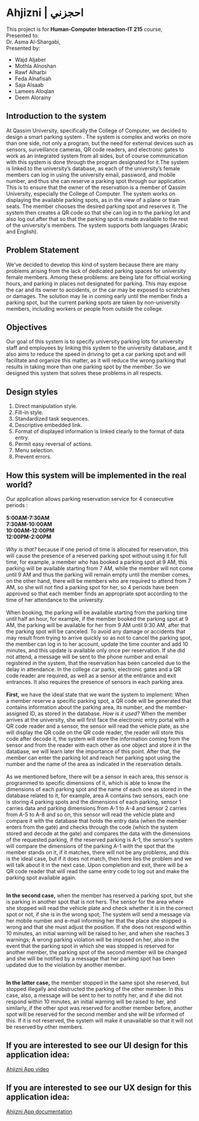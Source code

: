 # Ahjizni | احجزني
This project is for **Human-Computer Interaction-IT 215** course, <br>Presented to: <br>Dr. Asma Al-Shargabi, <br>Presented by:
-  Wajd Aljaber
-  Mothla Alnoshan
-  Rawf Alharbi
-  Feda Alnafisah
-  Saja Alsaab
-  Lamees Aloqlan
-  Deem Alorainy


## Introduction to the system
At Qassim University, specifically the College of Computer, we decided to design a smart parking system . The system is complex and works on more than one side, not only a program, but the need for external devices such as sensors, surveillance cameras, QR code readers, and electronic gates to work as an integrated system from all sides, but of course communication with this system is done through the program designated for it.The system is linked to the university’s database, as each of the university’s female members can log in using the university email, password, and mobile number, and thus she can reserve a parking spot through our application. This is to ensure that the owner of the reservation is a member of Qassim University, especially the College of Computer. The system works on displaying the available parking spots, as in the view of a plane or train seats. The member chooses the desired parking spot and reserves it. The system then creates a QR code so that she can log in to the parking lot and also log out after that so that the parking spot is made available to the rest of the university's members. The system supports both languages (Arabic and English).

## Problem Statement
We've decided to develop this kind of system because there are many problems arising from the lack of dedicated parking spaces for university female members. Among these problems: are being late for official working hours, and parking in places not designated for parking. This may expose the car and its owner to accidents, or the car may be exposed to scratches or damages. The solution may lie in coming early until the member finds a parking spot, but the current parking spots are taken by non-university members, including workers or people from outside the college.
## Objectives
Our goal of this system is to specify university parking lots for university staff and employees by linking this system to the university database, and it also aims to reduce the speed in driving to get a car parking spot and will facilitate and organize this matter, as it will reduce the wrong parking that results in taking more than one parking spot by the member. So we designed this system that solves these problems in all respects.
## Design styles
1. Direct manipulation style.
2. Fill-in style.
3. Standardized task sequences.
4. Descriptive embedded link.
5. Format of displayed information is linked clearly to the format of data entry.
6. Permit easy reversal of actions.
7. Menu selection.
8. Prevent errors.
## How this system will be implemented in the real world?
Our application allows parking reservation service for 4 consecutive periods : <br><br>
**5:00AM-7:30AM**<br> 
**7:30AM-10:00AM**<br> 
**10:00AM-12:00PM**<br>
**12:00PM-2:00PM**<br><br>
*Why is that?* because if one period of time is allocated for reservation, this will cause the presence of a reserved parking spot without using it for full time, for example, a member who has booked a parking spot at 9 AM, this parking will be available starting from 7 AM, while the member will not come until 9 AM and thus the parking will remain empty until the member comes, on the other hand, there will be members who are required to attend from 7 AM, so she will not find a parking spot for her, so 4 periods have been approved so that each member finds an appropriate spot according to the time of her attendance to the university.<br><br>
When booking, the parking will be available starting from the parking time until half an hour, for example, if the member booked the parking spot at 9 AM, the parking will be available for her from 9 AM until 9:30 AM, after that the parking spot will be canceled. To avoid any damage or accidents that may result from trying to arrive quickly so as not to cancel the parking spot, the member can log in to her account, update the time counter and add 10 minutes, and this update is available only once per reservation. If she did not attend, a message will be sent to the phone number and email registered in the system, that the reservation has been canceled due to the delay in attendance. In the college car parks, electronic gates and a QR code reader are required, as well as a sensor at the entrance and exit entrances. It also requires the presence of sensors in each parking area.<br><br>
**First,** we have the ideal state that we want the system to implement:
When a member reserve a specific parking spot, a QR code will be generated that contains information about the parking area, its number, and the member-assigned ID, as stored in the database.
*How is it used?* When the member arrives at the university, she will first face the electronic entry portal with a QR code reader and a sensor, the sensor will read the vehicle plate, as she will display the QR code on the QR code reader, the reader will store this code after decode it, the system will store the information coming from the sensor and from the reader with each other as one object and store it in the database, we will learn later the importance of this point. After that, the member can enter the parking lot and reach her parking spot using the number and the name of the area as indicated in the reservation details.<br><br>
As we mentioned before, there will be a sensor in each area, this sensor is programmed to specific dimensions of it, which is able to know the dimensions of each parking spot and the name of each one as stored in the database related to it, for example, area A contains two sensors, each one is storing 4 parking spots and the dimensions of each parking, sensor 1 carries data and parking dimensions from A-1 to A-4 and sensor 2 carries from A-5 to A-8 and so on, this sensor will read the vehicle plate and compare it with the database that holds the entry data (when the member enters from the gate) and checks through the code (which the system stored and decode at the gate) and compares the data with the dimensions of the requested parking, if the reserved parking is A-1, the sensor's system will compare the dimensions of the parking A-1 with the spot that the member stands on it, if it matches, there will not be any problems, and this is the ideal case, but if it does not match, then here lies the problem and we will talk about it in the next case. Upon completion and exit, there will be a QR code reader that will read the same entry code to log out and make the parking spot available again.<br><br>

**In the second case,** when the member has reserved a parking spot, but she is parking in another spot that is not hers. The sensor for the area where she stopped will read the vehicle plate and check whether it is in the correct spot or not, if she is in the wrong spot; The system will send a message via her mobile number and e-mail informing her that the place she stopped is wrong and that she must adjust the position. If she does not respond within 10 minutes, an initial warning will be raised to her, and when she reaches 3 warnings; A wrong parking violation will be imposed on her, also in the event that the parking spot in which she was stopped is reserved for another member, the parking spot of the second member will be changed and she will be notified by a message that her parking spot has been updated due to the violation by another member.<br><br>

**In the latter case,** the member stopped in the same spot she reserved, but stopped illegally and obstructed the parking of the other member. In this case, also, a message will be sent to her to notify her, and if she did not respond within 10 minutes, an initial warning will be raised to her, and similarly, if the other spot was reserved for another member before, another spot will be reserved for the second member and she will be informed of this. If it is not reserved, the system will make it unavailable so that it will not be reserved by other members.

## If you are interested to see our UI design for this application idea:
[Ahjizni App video](https://drive.google.com/drive/folders/1--lzI5Uycd48wb2Zl6emru8vv3EK1vOS?usp=sharing)

## If you are interested to see our UX design for this application idea:
[Ahjizni App documentation](https://drive.google.com/drive/folders/1--lzI5Uycd48wb2Zl6emru8vv3EK1vOS?usp=sharing)


